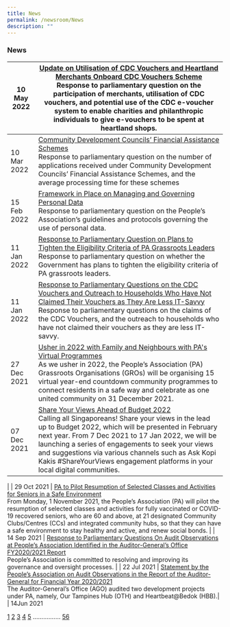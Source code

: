```yaml
---
title: News
permalink: /newsroom/News
description: ""
---
```

### News




| 10 May 2022 | [Update on Utilisation of CDC Vouchers and Heartland Merchants Onboard CDC Vouchers Scheme](//) <br>Response to parliamentary question on the participation of merchants, utilisation of CDC vouchers, and potential use of the CDC e-voucher system to enable charities and philanthropic individuals to give e-vouchers to be spent at heartland shops.  |
| -------- | -------- |
| 10 Mar 2022     | [Community Development Councils’ Financial Assistance Schemes ](//)<br>Response to parliamentary question on the number of applications received under Community Development Councils’ Financial Assistance Schemes, and the average processing time for these schemes     | 
| 15 Feb 2022 | [Framework in Place on Managing and Governing Personal Data](//)<br>Response to parliamentary question on the People’s Association’s guidelines and protocols governing the use of personal data. |
| 11 Jan 2022 | [Response to Parliamentary Question on Plans to Tighten the Eligibility Criteria of PA Grassroots Leaders](//) <br>Response to parliamentary question on whether the Government has plans to tighten the eligibility criteria of PA grassroots leaders.|
| 11 Jan 2022 | [Response to Parliamentary Questions on the CDC Vouchers and Outreach to Households Who Have Not Claimed Their Vouchers as They Are Less IT-Savvy](//) <br>Response to parliamentary questions on the claims of the CDC Vouchers, and the outreach to households who have not claimed their vouchers as they are less IT-savvy.|
| 27 Dec 2021 | [Usher in 2022 with Family and Neighbours with PA's Virtual Programmes](//) <br>As we usher in 2022, the People’s Association (PA) Grassroots Organisations (GROs) will be organising 15 virtual year-end countdown community programmes to connect residents in a safe way and celebrate as one united community on 31 December 2021.|
| 07 Dec 2021 | [Share Your Views Ahead of Budget 2022](//)<br>Calling all Singaporeans! Share your views in the lead up to Budget 2022, which will be presented in February next year. From 7 Dec 2021 to 17 Jan 2022, we will be launching a series of engagements to seek your views and suggestions via various channels such as Ask Kopi Kakis #ShareYourViews engagement platforms in your local digital communities.
 |
| 29 Oct 2021 | [PA to Pilot Resumption of Selected Classes and Activities for Seniors in a Safe Environment](//)<br>From Monday, 1 November 2021, the People’s Association (PA) will pilot the resumption of selected classes and activities for fully vaccinated or COVID-19 recovered seniors, who are 60 and above, at 21 designated Community Clubs/Centres (CCs) and integrated community hubs, so that they can have a safe environment to stay healthy and active, and renew social bonds. |
| 14 Sep 2021 | [Response to Parliamentary Questions On Audit Observations at People’s Association Identified in the Auditor-General’s Office FY2020/2021 Report](//)<br> People’s Association is committed to resolving and improving its governance and oversight processes. |
| 22 Jul 2021 | [Statement by the People’s Association on Audit Observations in the Report of the Auditor-General for Financial Year 2020/2021](//) <br>The Auditor-General’s Office (AGO) audited two development projects under PA, namely, Our Tampines Hub (OTH) and Heartbeat@Bedok (HBB).|
| 14Jun 2021

[1](/permalink)      [2](/permalink)    [3]() [4]() [5]() ................  [56]()